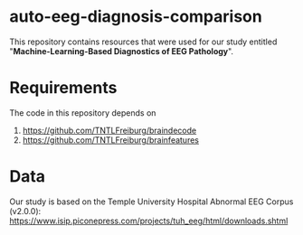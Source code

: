 # auto-eeg-diagnosis-comparison

This repository contains resources that were used for our study entitled 
"**Machine-Learning-Based Diagnostics of EEG Pathology**".

# Requirements
The code in this repository depends on
1. https://github.com/TNTLFreiburg/braindecode
2. https://github.com/TNTLFreiburg/brainfeatures

# Data
Our study is based on the Temple University Hospital Abnormal EEG Corpus (v2.0.0):
https://www.isip.piconepress.com/projects/tuh_eeg/html/downloads.shtml
